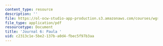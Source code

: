 ```yaml
---
content_type: resource
description: ''
file: https://ol-ocw-studio-app-production.s3.amazonaws.com/courses/wgs-s10-special-topics-in-women-gender-studies-seminar-latina-womens-voices-spring-2010/c2313c1e5be2137ba0d4fbec5f97b3aa_MITWGS_S10S10_jrnl_paula.pdf
file_type: application/pdf
resourcetype: Document
title: 'Journal 6: Paula '
uid: c2313c1e-5be2-137b-a0d4-fbec5f97b3aa
---
```

